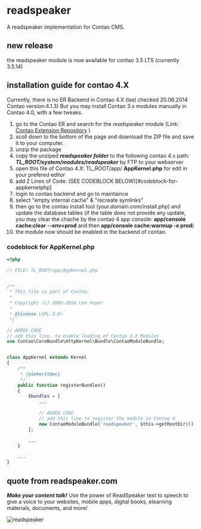 # readspeaker

A readspeaker implementation for Contao CMS.

## new release

the readspeaker module is now available for contao 3.5 LTS (currently 3.5.14)

## installation guide for contao 4.X
Currently, there is no ER Backend in Contao 4.X (last checked 20.06.2014 Contao version:4.1.3)
But you may install Contao 3.x modules manually in Contao 4.0, with a few tweaks.
 
1. go to the Contao ER and search for the *readspeaker* module (Link: [Contao Extension Repository](https://contao.org/de/erweiterungsliste/find/readspeaker.html) ) 
2. scoll down to the bottom of the page and download the ZIP file and save it to your computer.
3. unzip the package
4. copy the unziped ***readspeaker folder*** to the following contao 4.x path: ***TL_ROOT/system/modules/readspeaker*** by FTP to your webserver
5. open this file of Contao 4.X: TL_ROOT/app/ **AppKernel.php** for edit in your prefered editor
6. add 2 Lines of Code: (SEE CODEBLOCK BELOW)[#codeblock-for-appkernelphp]
7. login to contao backend and go to maintaince
8. select "empty internal cache" & "recreate symlinks"
9. then go to the contao install tool (your.domain.com/install.php) and update the database tables
   (if the table does not provide any update, you may clear the chache by the contao 4 app console: **app/console cache:clear --env=prod** and then  **app/console cache:warmup -e prod**)
10. the module now should be enabled in the backend of contao.

### codeblock for AppKernel.php
```php
<?php

// FILE: TL_ROOT/app/AppKernel.php


/**
 * This file is part of Contao.
 *
 * Copyright (c) 2005-2016 Leo Feyer
 *
 * @license LGPL-3.0+
 */

// ADDED CODE
// add this line, to enable loading of Contao 3.X Modules
use Contao\CoreBundle\HttpKernel\Bundle\ContaoModuleBundle;


class AppKernel extends Kernel
{
    /**
     * {@inheritdoc}
     */
    public function registerBundles()
    {
        $bundles = [
            ...
            
            // ADDED CODE
            // add this line to register the module in Contao 4
            new ContaoModuleBundle('readspeaker', $this->getRootDir()),
        ];

        ...
    }

    ...
}

```

## quote from readspeaker.com

***Make your content talk!***
Use the power of ReadSpeaker text to speech to give a voice to your
websites, mobile apps, digital books, elearning materials, documents, and more!

![readspeaker](https://contao.org/files/repository/readspeaker/10000009/picture.jpg)
